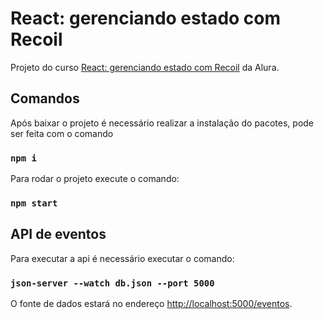 # React: gerenciando estado com Recoil

Projeto do curso [React: gerenciando estado com Recoil](https://cursos.alura.com.br/course/react-gerenciando-estado-recoil) da Alura.

## Comandos

Após baixar o projeto é necessário realizar a instalação do pacotes, pode ser feita com o comando

### `npm i`

Para rodar o projeto execute o comando:
### `npm start`

## API de eventos
Para executar a api é necessário executar o comando:
### `json-server --watch db.json --port 5000`
O fonte de dados estará no endereço [http://localhost:5000/eventos](http://localhost:5000/eventos).
